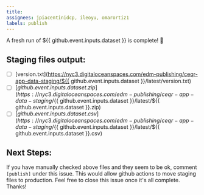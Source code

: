 ```yaml
---
title: 
assignees: jpiacentinidcp, ileoyu, omarortiz1
labels: publish
---
```


A fresh run of ${{ github.event.inputs.dataset }} is complete! 🎉

## Staging files output:
- [ ] [version.txt](https://nyc3.digitaloceanspaces.com/edm-publishing/ceqr-app-data-staging/${{ github.event.inputs.dataset }}/latest/version.txt)
- [ ] [${{ github.event.inputs.dataset }}.zip](https://nyc3.digitaloceanspaces.com/edm-publishing/ceqr-app-data-staging/${{ github.event.inputs.dataset }}/latest/${{ github.event.inputs.dataset }}.zip)
- [ ] [${{ github.event.inputs.dataset }}.csv](https://nyc3.digitaloceanspaces.com/edm-publishing/ceqr-app-data-staging/${{ github.event.inputs.dataset }}/latest/${{ github.event.inputs.dataset }}.csv)

## Next Steps: 
If you have manually checked above files and they seem to be ok, comment `[publish]` under this issue. 
This would allow github actions to move staging files to production. 
Feel free to close this issue once it's all complete. Thanks!